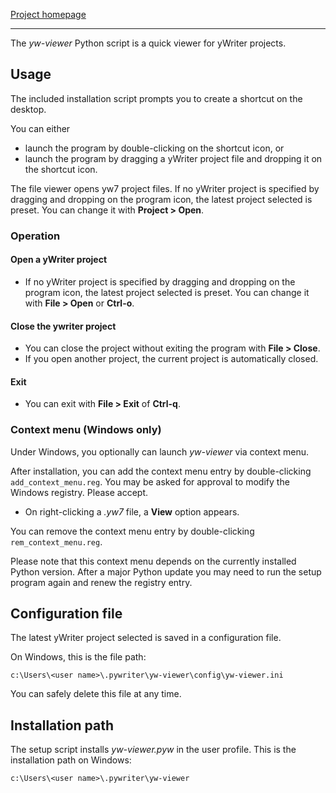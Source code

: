 [Project homepage](https://peter88213.github.io/yw-viewer)

--- 

The *yw-viewer* Python script is a quick viewer for yWriter projects.

## Usage

The included installation script prompts you to create a shortcut on the desktop. 

You can either

- launch the program by double-clicking on the shortcut icon, or
- launch the program by dragging a yWriter project file and dropping it on the shortcut icon.

The file viewer opens yw7 project files. If no yWriter project is specified by dragging and dropping on the program icon, the latest project selected is preset. You can change it with **Project > Open**.


### Operation

#### Open a yWriter project

- If no yWriter project is specified by dragging and dropping on the program icon, the latest project selected is preset. You can change it with **File > Open** or **Ctrl-o**.

#### Close the ywriter project

- You can close the project without exiting the program with **File > Close**.
- If you open another project, the current project is automatically closed.

#### Exit 

- You can exit with **File > Exit** of **Ctrl-q**.

### Context menu (Windows only)

Under Windows, you optionally can launch *yw-viewer* via context menu.

After installation, you can add the context menu entry by double-clicking  `add_context_menu.reg`. 
You may be asked for approval to modify the Windows registry. Please accept.

- On right-clicking a *.yw7* file, a **View** option appears.

You can remove the context menu entry by double-clicking  `rem_context_menu.reg`.

Please note that this context menu depends on the currently installed Python version. After a major Python update you may need to run the setup program again and renew the registry entry.


## Configuration file

The latest yWriter project selected is saved in a configuration file. 

On Windows, this is the file path: 

`c:\Users\<user name>\.pywriter\yw-viewer\config\yw-viewer.ini`

You can safely delete this file at any time.

## Installation path

The setup script installs *yw-viewer.pyw* in the user profile. This is the installation path on Windows: 

`c:\Users\<user name>\.pywriter\yw-viewer`

